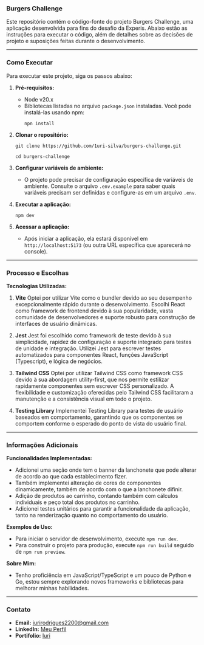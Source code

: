 ### Burgers Challenge

Este repositório contém o código-fonte do projeto Burgers Challenge, uma aplicação desenvolvida para fins do desafio da Experis. Abaixo estão as instruções para executar o código, além de detalhes sobre as decisões de projeto e suposições feitas durante o desenvolvimento.

---

### Como Executar

Para executar este projeto, siga os passos abaixo:

1. **Pré-requisitos:**
   - Node v20.x
   - Bibliotecas listadas no arquivo `package.json` instaladas. Você pode instalá-las usando npm:
     ```
     npn install
     ```

2. **Clonar o repositório:**
   ```
   git clone https://github.com/1uri-silva/burgers-challenge.git

   cd burgers-challenge
   ```

3. **Configurar variáveis de ambiente:**
   - O projeto pode precisar de configuração específica de variáveis de ambiente. Consulte o arquivo `.env.example` para saber quais variáveis precisam ser definidas e configure-as em um arquivo `.env`.

4. **Executar a aplicação:**
   ```
   npm dev
   ```

5. **Acessar a aplicação:**
   - Após iniciar a aplicação, ela estará disponível em `http://localhost:5173` (ou outra URL específica que aparecerá no console).

---

### Processo e Escolhas

**Tecnologias Utilizadas:**

1. **Vite**
Optei por utilizar Vite como o bundler devido ao seu desempenho excepcionalmente rápido durante o desenvolvimento.
Escolhi React como framework de frontend devido à sua popularidade, vasta comunidade de desenvolvedores e suporte robusto para construção de interfaces de usuário dinâmicas.

2. **Jest**
Jest foi escolhido como framework de teste devido à sua simplicidade, rapidez de configuração e suporte integrado para testes de unidade e integração.
Utilizei Jest para escrever testes automatizados para componentes React, funções JavaScript (Typescript), e lógica de negócios.

3. **Tailwind CSS**
Optei por utilizar Tailwind CSS como framework CSS devido à sua abordagem utility-first, que nos permite estilizar rapidamente componentes sem escrever CSS personalizado.
A flexibilidade e customização oferecidas pelo Tailwind CSS facilitaram a manutenção e a consistência visual em todo o projeto.

4. **Testing Library**
Implementei Testing Library para testes de usuário baseados em comportamento, garantindo que os componentes se comportem conforme o esperado do ponto de vista do usuário final.

---

### Informações Adicionais

**Funcionalidades Implementadas:**

- Adicionei uma seção onde tem o banner da lanchonete que pode alterar de acordo ao que cada establecimento fizer.
- Também implementei alteração de cores de componentes dinamicamente, também de acordo com o que a lanchonete difinir.
- Adição de produtos ao carrinho, contando também com cálculos individuais e peço total dos produtos no carrinho.
- Adicionei testes unitários para garantir a funcionalidade da aplicação, tanto na renderização quanto no comportamento do usuário.

**Exemplos de Uso:**

- Para iniciar o servidor de desenvolvimento, execute `npm run dev`.
- Para construir o projeto para produção, execute `npm run build` seguido de `npm run preview`.

**Sobre Mim:**
- Tenho proficiência em JavaScript/TypeScript e um pouco de Python e Go, estou sempre explorando novos frameworks e bibliotecas para melhorar minhas habilidades.

---

### Contato

- **Email:** iurirodrigues2200@gmail.com
- **LinkedIn:** [Meu Perfil](https://www.linkedin.com/in/iuri-rodrigues)
- **Portifolio:** [Iuri](https://deploy-portfolio-8vdl.onrender.com)